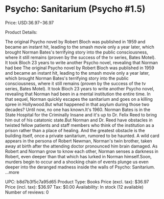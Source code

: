 # Psycho: Sanitarium (Psycho #1.5)

Price: USD:$36.97-$36.97

Product Details:

The original Psycho novel by Robert Bloch was published in 1959 and became an instant hit, leading to the smash movie only a year later, which brought Norman Bates's terrifying story into the public consciousness, where it still remains (proven by the success of the tv series, Bates Motel). It took Bloch 23 years to write another Psycho novel, revealing that Norman had bee The original Psycho novel by Robert Bloch was published in 1959 and became an instant hit, leading to the smash movie only a year later, which brought Norman Bates's terrifying story into the public consciousness, where it still remains (proven by the success of the tv series, Bates Motel). It took Bloch 23 years to write another Psycho novel, revealing that Norman had been in a mental institution the entire time. In that sequel, Norman quickly escapes the sanitarium and goes on a killing spree in Hollywood.But what happened in that asylum during those two decades? Until now, no one has known.It's 1960. Norman Bates is in the State Hospital for the Criminally Insane and it's up to Dr. Felix Reed to bring him out of his catatonic state.But Norman and Dr. Reed have obstacles in twisted fellow patients and staff members who think of the institution as a prison rather than a place of healing. And the greatest obstacle is the building itself, once a private sanitarium, rumored to be haunted. A wild card appears in the persona of Robert Newman, Norman's twin brother, taken away at birth after the attending doctor pronounced him brain damaged. As Robert and Norman grow to know each other, Norman senses a darkness in Robert, even deeper than that which has lurked in Norman himself.Soon, murders begin to occur and a shocking chain of events plunge us even deeper into the deranged madness inside the walls of Psycho: Sanitarium. ...more

UPC: b8d7b3f5c7a95d65
Product Type: Books
Price (excl. tax): $36.97
Price (incl. tax): $36.97
Tax: $0.00
Availability: In stock (12 available)
Number of reviews: 0